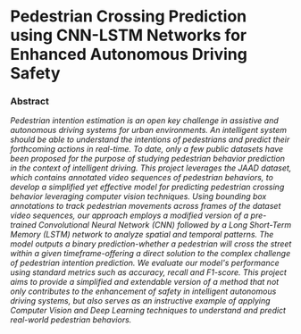 # Pedestrian Crossing Prediction using CNN-LSTM Networks for Enhanced Autonomous Driving Safety

### Abstract
*Pedestrian intention estimation is an open key challenge in assistive and autonomous driving systems for urban environments. An intelligent system should be able to understand the intentions of pedestrians and predict their forthcoming actions in real-time. To date, only a few public datasets have been proposed for the purpose of studying pedestrian behavior prediction in the context of intelligent driving. This project leverages the JAAD dataset, which contains annotated video sequences of pedestrian behaviors, to develop a simplified yet effective model for predicting pedestrian crossing behavior leveraging computer vision techniques. Using bounding box annotations to track pedestrian movements across frames of the dataset video sequences, our approach employs a modified version of a pre-trained Convolutional Neural Network (CNN) followed by a Long Short-Term Memory (LSTM) network to analyze spatial and temporal patterns. The model outputs a binary prediction-whether a pedestrian will cross the street within a given timeframe-offering a direct solution to the complex challenge of pedestrian intention prediction. We evaluate our model's performance using standard metrics such as accuracy, recall and F1-score. This project aims to provide a simplified and extendable version of a method that not only contributes to the enhancement of safety in intelligent autonomous driving systems, but also serves as an instructive example of applying Computer Vision and Deep Learning techniques to understand and predict real-world pedestrian behaviors.*
